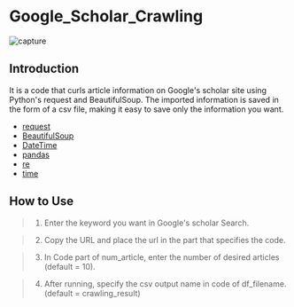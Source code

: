 # Google_Scholar_Crawling


![capture](https://user-images.githubusercontent.com/66405055/101364373-d5c42580-38e5-11eb-97f9-2b59e3a0ddcb.PNG)

## Introduction

It is a code that curls article information on Google's scholar site using Python's request and BeautifulSoup.
The imported information is saved in the form of a csv file, making it easy to save only the information you want.


* [request](https://pypi.org/project/requests/)
* [BeautifulSoup](https://pypi.org/project/beautifulsoup4/)
* [DateTime](https://pypi.org/project/DateTime/)
* [pandas](https://pypi.org/project/pandas/)
* [re](https://pypi.org/project/re2/)
* [time](https://pypi.org/project/times/)


## How to Use

> 1. Enter the keyword you want in Google's scholar Search.

> 2. Copy the URL and place the url in the part that specifies the code.

> 3. In Code part of num_article, enter the number of desired articles (default = 10).

> 4. After running, specify the csv output name in code of df_filename. (default = crawling_result)
